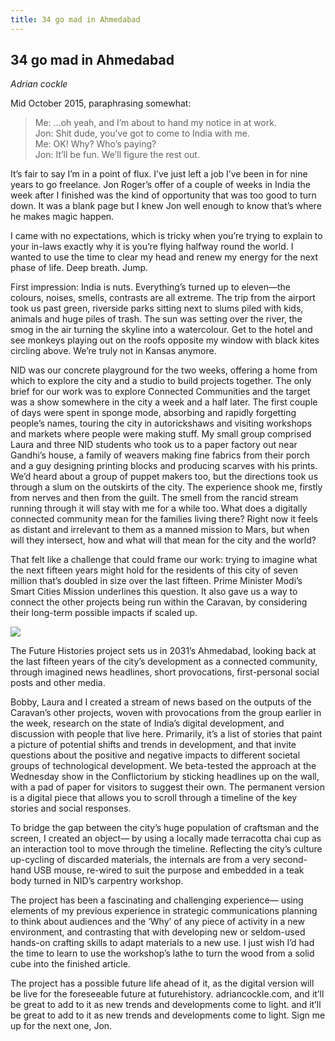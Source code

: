 ```yaml
---
title: 34 go mad in Ahmedabad
---
```


## 34 go mad in Ahmedabad
_Adrian cockle_

Mid October 2015, paraphrasing somewhat:

>Me: ...oh yeah, and I’m about to hand my notice in at work.
><br />Jon: Shit dude, you’ve got to come to India with me.
><br />Me: OK! Why? Who’s paying?
><br />Jon: It’ll be fun. We’ll figure the rest out.

It’s fair to say I’m in a point of flux. I’ve just left a job I’ve been in for nine years to go freelance. Jon Roger’s offer of a couple of weeks in India the week after
I finished was the kind of opportunity that was too good to turn down. It was  a blank page but I knew Jon well enough to know that’s where he makes magic happen.

I came with no expectations, which is tricky when you’re trying to explain to your in-laws exactly why it is you’re flying halfway round the world. I wanted to use the time to clear my head and renew my energy for the next phase of life. Deep breath. Jump.

First impression: India is nuts. Everything’s turned up to eleven—the colours, noises, smells, contrasts are all extreme. The trip from the airport took us past green, riverside parks sitting next to slums piled with kids, animals and huge piles of trash. The sun was setting over the river, the smog in the air turning the skyline into a watercolour. Get to the hotel and see monkeys playing out on the
roofs opposite my window with black kites circling above. We’re truly not in Kansas anymore.

NID was our concrete playground for the two weeks, offering a home from which to explore the city and a studio to build projects together. The only brief for our work was to explore Connected Communities and the target was a show
somewhere in the city a week and a half later. The first couple of days were spent in sponge mode, absorbing and rapidly forgetting people’s names, touring the city in autorickshaws and visiting workshops and markets where people were making stuff. My small group comprised Laura and three NID students who took us to a paper factory out near Gandhi’s house, a family of weavers making fine fabrics  from their porch and a guy designing printing blocks and producing scarves with his prints. We’d heard about a group of puppet makers too, but the directions took us through a slum on the outskirts of the city. The experience shook me, firstly from nerves and then from the guilt. The smell from the rancid stream running through it will stay with me for a while too. What does a digitally connected community mean for the families living there? Right now it feels as distant and irrelevant to them as a manned mission to Mars, but when will they intersect, how and what  will that mean for the city and the world?

That felt like a challenge that could frame our work: trying to imagine what the next fifteen years might hold for the residents of this city of seven million that’s doubled in size over the last fifteen. Prime Minister Modi’s Smart Cities Mission underlines this question. It also gave us a way to connect the other projects being run within the Caravan, by considering their long-term possible impacts if scaled up.

![](images/07.jpg)

The Future Histories project sets us in 2031’s Ahmedabad, looking back at the last fifteen years of the city’s development as a connected community, through imagined news headlines, short provocations, first-personal social posts and other media.

Bobby, Laura and I created a stream of news based on the outputs of the Caravan’s other projects, woven with
provocations from the group earlier in the week, research on the state of India’s digital development, and discussion with people that live here. Primarily, it’s a list of stories that paint a picture of potential shifts and trends in development, and that invite questions about the positive and negative impacts to different societal groups of technological development. We beta-tested the approach at the Wednesday show in the Conflictorium by sticking headlines up on the wall, with a pad of paper for visitors to suggest their own. The permanent version is a digital piece that allows you to scroll through a timeline of the key stories and social responses.

To bridge the gap between the city’s huge population of craftsman and the screen, I created an object— by using a locally made terracotta chai cup as an interaction tool to move through the timeline. Reflecting the city’s culture up-cycling of discarded materials, the internals are from a very second-hand USB  mouse, re-wired to suit the purpose and embedded in a teak body turned in NID’s carpentry workshop.

The project has been a fascinating and challenging experience— using elements of my previous experience in strategic communications planning to think about audiences and the ‘Why’ of any piece of activity in a new environment, and contrasting that with developing new or seldom-used hands-on crafting skills to adapt materials to a new use. I just wish I’d had the time to learn to use the workshop’s lathe to turn the wood from a solid cube into the finished article.

The project has a possible future life ahead of it, as the digital version will be live for the foreseeable future at futurehistory. adriancockle.com, and it’ll be great to add to it as new trends and developments come to light. and it’ll be great to add to it as new trends and developments come to light. Sign me up for the next one, Jon.